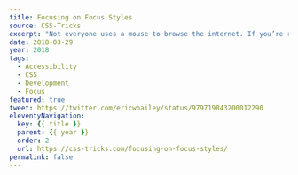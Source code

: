 ```yaml
---
title: Focusing on Focus Styles
source: CSS-Tricks
excerpt: "Not everyone uses a mouse to browse the internet. If you’re reading this post on a smartphone, this is obvious! What's also worth pointing out is that there are other forms of input that people use to get things done. With these forms of input comes the need for focus styles"
date: 2018-03-29
year: 2018
tags:
  - Accessibility
  - CSS
  - Development
  - Focus
featured: true
tweet: https://twitter.com/ericwbailey/status/979719843200012290
eleventyNavigation:
  key: {{ title }}
  parent: {{ year }}
  order: 2
  url: https://css-tricks.com/focusing-on-focus-styles/
permalink: false
---
```

